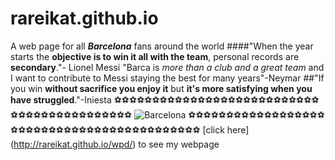 # rareikat.github.io
 A web page for all ***Barcelona*** fans around the world
####"When the year starts the **objective is to win it all with the team**, personal records are **secondary**."- Lionel Messi
"Barca is *more than a club and a great team* and I want to contribute to Messi staying the best for many years"-Neymar
##"If you win **without sacrifice you enjoy it** but **it's more satisfying when you have struggled**."-Iniesta
:soccer::soccer::soccer::soccer::soccer::soccer::soccer::soccer::soccer::soccer::soccer::soccer::soccer::soccer::soccer::soccer::soccer::soccer::soccer::soccer::soccer::soccer::soccer::soccer::soccer::soccer::soccer::soccer::soccer::soccer::soccer::soccer::soccer::soccer::soccer::soccer::soccer::soccer::soccer::soccer::soccer::soccer::soccer:
![Barcelona](http://footballshirtsdirectuk.com/wp-content/uploads/2015/07/FC-Barcelona-15-16-Home-Kit.jpg)
:soccer::soccer::soccer::soccer::soccer::soccer::soccer::soccer::soccer::soccer::soccer::soccer::soccer::soccer::soccer::soccer::soccer::soccer::soccer::soccer::soccer::soccer::soccer::soccer::soccer::soccer::soccer::soccer::soccer::soccer::soccer::soccer::soccer::soccer::soccer::soccer::soccer::soccer::soccer::soccer::soccer::soccer::soccer:
[click here] (http://rareikat.github.io/wpd/) to see my webpage
